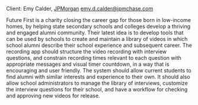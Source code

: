 Client: Emy Calder, [JPMorgan](JPMorgan "wikilink")
<emy.d.calder@jpmchase.com>

Future First is a charity closing the career gap for those born in
low-income homes, by helping state secondary schools and colleges
develop a thriving and engaged alumni community. Their latest idea is to
develop tools that can be used by schools to create and maintain a
library of videos in which school alumni describe their school
experience and subsequent career. The recording app should structure the
video recording with interview questions, and constrain recording times
relevant to each question with appropriate messages and visual timer
countdown, in a way that is encouraging and user friendly. The system
should allow current students to find alumni with similar interests and
experience to their own. It should also allow school administrators to
manage the library of interviews, customize the interview questions for
their school, and have a workflow for checking and approving new videos
for release.